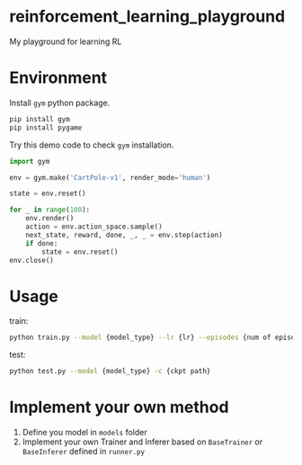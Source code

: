 # reinforcement_learning_playground
My playground for learning RL

# Environment
Install `gym` python package.
```bash
pip install gym
pip install pygame
```

Try this demo code to check `gym` installation.
```python
import gym

env = gym.make('CartPole-v1', render_mode='human')

state = env.reset()

for _ in range(100):
    env.render()
    action = env.action_space.sample()
    next_state, reward, done, _, _ = env.step(action)
    if done:
        state = env.reset()
env.close()
```


# Usage

train:
```bash
python train.py --model {model_type} --lr {lr} --episodes {num of episodes}
```

test:
```bash
python test.py --model {model_type} -c {ckpt path}
```

# Implement your own method

1. Define you model in `models` folder
2. Implement your own Trainer and Inferer based on `BaseTrainer` or `BaseInferer` defined in `runner.py`